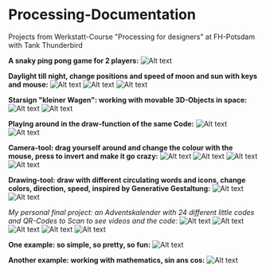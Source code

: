 # Processing-Documentation
Projects from Werkstatt-Course "Processing for designers" at FH-Potsdam with Tank Thunderbird

**A snaky ping pong game for 2 players:**
![Alt text](https://github.com/leleschlaich/Processing-Docu/blob/master/img/01.png?raw=true "Title")


**Daylight till night, change positions and speed of moon and sun with keys and mouse:**
![Alt text](https://github.com/leleschlaich/Processing-Docu/blob/master/img/02.png?raw=true "Title")
![Alt text](https://github.com/leleschlaich/Processing-Docu/blob/master/img/03.png?raw=true "Title")
![Alt text](https://github.com/leleschlaich/Processing-Docu/blob/master/img/04.png?raw=true "Title")


**Starsign "kleiner Wagen": working with movable 3D-Objects in space:**
![Alt text](https://github.com/leleschlaich/Processing-Docu/blob/master/img/05.png?raw=true "Title")
![Alt text](https://github.com/leleschlaich/Processing-Docu/blob/master/img/06.png?raw=true "Title")


**Playing around in the draw-function of the same Code:**
![Alt text](https://github.com/leleschlaich/Processing-Docu/blob/master/img/07.png?raw=true "Title")
![Alt text](https://github.com/leleschlaich/Processing-Docu/blob/master/img/08.png?raw=true "Title")


**Camera-tool: drag yourself around and change the colour with the mouse, press to invert and make it go crazy:**
![Alt text](https://github.com/leleschlaich/Processing-Docu/blob/master/img/09.png?raw=true "Title")
![Alt text](https://github.com/leleschlaich/Processing-Docu/blob/master/img/10.png?raw=true "Title")
![Alt text](https://github.com/leleschlaich/Processing-Docu/blob/master/img/11.png?raw=true "Title")
![Alt text](https://github.com/leleschlaich/Processing-Docu/blob/master/img/12.png?raw=true "Title")


**Drawing-tool: draw with different circulating words and icons, change colors, direction, speed, inspired by Generative Gestaltung:**
![Alt text](https://github.com/leleschlaich/Processing-Docu/blob/master/img/16.png?raw=true "Title")
![Alt text](https://github.com/leleschlaich/Processing-Docu/blob/master/img/17.png?raw=true "Title")


**My personal final project: an Adventskalender with 24 different little codes and QR-Codes to Scan to see videos and the code*:*
![Alt text](https://github.com/leleschlaich/Processing-Docu/blob/master/img/13.png?raw=true "Title")
![Alt text](https://github.com/leleschlaich/Processing-Docu/blob/master/img/14.png?raw=true "Title")
![Alt text](https://github.com/leleschlaich/Processing-Docu/blob/master/img/15.png?raw=true "Title")
![Alt text](https://github.com/leleschlaich/Processing-Docu/blob/master/img/16.png?raw=true "Title")
![Alt text](https://github.com/leleschlaich/Processing-Docu/blob/master/img/20.png?raw=true "Title")


**One example: so simple, so pretty, so fun:**
![Alt text](https://github.com/leleschlaich/Processing-Docu/blob/master/img/17.png?raw=true "Title")


**Another example: working with mathematics, sin ans cos:**
![Alt text](https://github.com/leleschlaich/Processing-Docu/blob/master/img/18.png?raw=true "Title")


